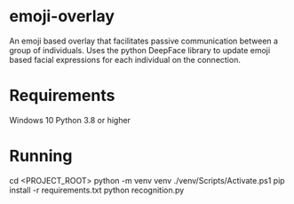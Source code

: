 # emoji-overlay
An emoji based overlay that facilitates passive communication between a group of individuals. Uses the python DeepFace library to update emoji based facial expressions for each individual on the connection.

# Requirements
Windows 10
Python 3.8 or higher

# Running
cd <PROJECT_ROOT>
python -m venv venv
./venv/Scripts/Activate.ps1
pip install -r requirements.txt
python recognition.py